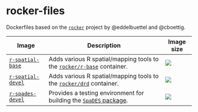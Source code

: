 # rocker-files

Dockerfiles based on the [`rocker`](https://github.com/rocker-org/rocker) project by @eddelbuettel and @cboettig.

**Image**  | **Description** | **Image size**
-----------|-----------------|---------------
[`r-spatial-base`](https://hub.docker.com/r/achubaty/r-spatial-base/) | Adds various R spatial/mapping tools to the [`rocker/r-base`](https://hub.docker.com/r/rocker/r-base/) container. | [![](https://images.microbadger.com/badges/image/achubaty/r-spatial-base.svg)](https://microbadger.com/images/achubaty/r-spatial-base)
[`r-spatial-devel`](https://hub.docker.com/r/achubaty/r-spatial-devel/) | Adds various R spatial/mapping tools to the [`rocker/drd`](https://hub.docker.com/r/rocker/drd/) container. | [![](https://images.microbadger.com/badges/image/achubaty/r-spatial-devel.svg)](https://microbadger.com/images/achubaty/r-spatial-devel)
[`r-spades-devel`](https://hub.docker.com/r/achubaty/r-spades-devel/) | Provides a testing environment for building the [`SpaDES` package](https://github.com/PredictiveEcology/SpaDES). | [![](https://images.microbadger.com/badges/image/achubaty/r-spades-devel.svg)](https://microbadger.com/images/achubaty/r-spades-devel)

